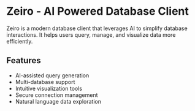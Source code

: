# Zeiro - AI Powered Database Client

Zeiro is a modern database client that leverages AI to simplify database interactions. It helps users query, manage, and visualize data more efficiently.

## Features

- AI-assisted query generation
- Multi-database support
- Intuitive visualization tools
- Secure connection management
- Natural language data exploration

